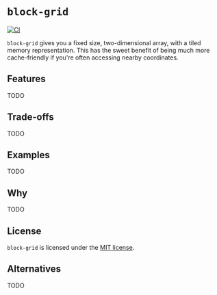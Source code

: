 # `block-grid`

[![CI][ci_badge]][ci]

`block-grid` gives you a fixed size, two-dimensional array, with a tiled memory representation. This has the sweet benefit of being much more cache-friendly if you're often accessing nearby coordinates.

## Features

TODO

## Trade-offs

TODO

## Examples

TODO

## Why

TODO

## License

`block-grid` is licensed under the [MIT license](LICENSE).

## Alternatives

TODO

<!-- Badges -->
[ci]: https://github.com/gunvirranu/block-grid/actions "Github Actions"
[ci_badge]: https://github.com/gunvirranu/block-grid/workflows/CI/badge.svg?branch=master "Github Actions"
